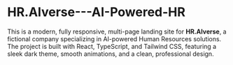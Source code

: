 # HR.AIverse---AI-Powered-HR
This is a modern, fully responsive, multi-page landing site for **HR.AIverse**, a fictional company specializing in AI-powered Human Resources solutions. The project is built with React, TypeScript, and Tailwind CSS, featuring a sleek dark theme, smooth animations, and a clean, professional design.

